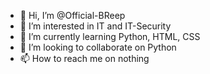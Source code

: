 - 👋 Hi, I’m @Official-BReep
- 👀 I’m interested in IT and IT-Security
- 🌱 I’m currently learning Python, HTML, CSS
- 💞️ I’m looking to collaborate on Python
- 📫 How to reach me on nothing

<!---
Official-BReep/Official-BReep is a ✨ special ✨ repository because its `README.md` (this file) appears on your GitHub profile.
You can click the Preview link to take a look at your changes.
--->
